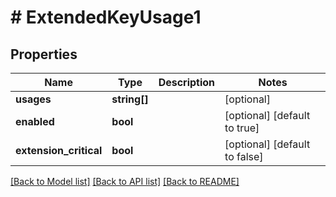 # # ExtendedKeyUsage1

## Properties

Name | Type | Description | Notes
------------ | ------------- | ------------- | -------------
**usages** | **string[]** |  | [optional]
**enabled** | **bool** |  | [optional] [default to true]
**extension_critical** | **bool** |  | [optional] [default to false]

[[Back to Model list]](../../README.md#models) [[Back to API list]](../../README.md#endpoints) [[Back to README]](../../README.md)
